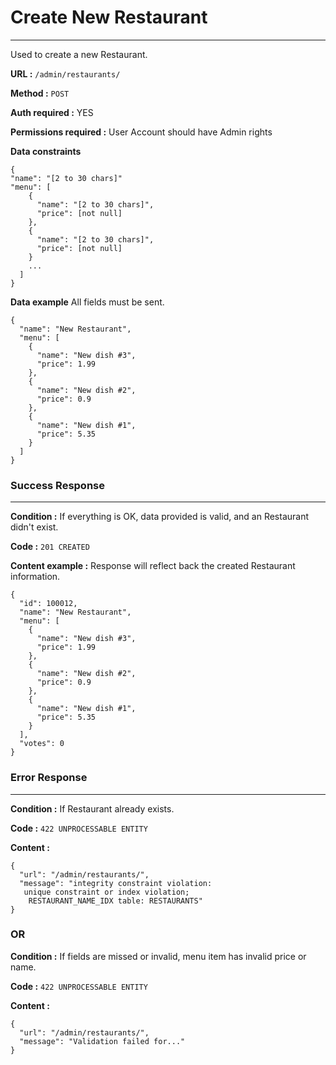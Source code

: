 # Create New Restaurant
____

Used to create a new Restaurant.

**URL :** `/admin/restaurants/`

**Method :** `POST`

**Auth required :** YES

**Permissions required :** User Account should have Admin rights

**Data constraints**

```
{
"name": "[2 to 30 chars]"
"menu": [
    {
      "name": "[2 to 30 chars]",
      "price": [not null]
    },
    {
      "name": "[2 to 30 chars]",
      "price": [not null]
    }
    ...
  ]
}
```

**Data example** All fields must be sent.

```
{
  "name": "New Restaurant",
  "menu": [
    {
      "name": "New dish #3",
      "price": 1.99
    },
    {
      "name": "New dish #2",
      "price": 0.9
    },
    {
      "name": "New dish #1",
      "price": 5.35
    }
  ]
}
```

### Success Response
____

**Condition :** If everything is OK, data provided is valid,
and an Restaurant didn't exist.

**Code :** `201 CREATED`

**Content example :** Response will reflect back the created Restaurant information.

```
{
  "id": 100012,
  "name": "New Restaurant",
  "menu": [
    {
      "name": "New dish #3",
      "price": 1.99
    },
    {
      "name": "New dish #2",
      "price": 0.9
    },
    {
      "name": "New dish #1",
      "price": 5.35
    }
  ],
  "votes": 0
}
```

### Error Response
____

**Condition :** If Restaurant already exists.

**Code :** `422 UNPROCESSABLE ENTITY`

**Content :**

```
{
  "url": "/admin/restaurants/",
  "message": "integrity constraint violation:
   unique constraint or index violation;
    RESTAURANT_NAME_IDX table: RESTAURANTS"
}
```

### OR

**Condition :** If fields are missed or invalid, menu item has
invalid price or name.

**Code :** `422 UNPROCESSABLE ENTITY`

**Content :**

```
{
  "url": "/admin/restaurants/",
  "message": "Validation failed for..."
}
```